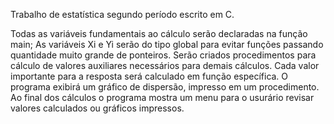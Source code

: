 Trabalho de estatística segundo período escrito em C.

Todas as variáveis fundamentais ao cálculo serão declaradas na função main;
As variáveis Xi e Yi serão do tipo global para evitar funções passando quantidade muito grande de ponteiros.
Serão criados procedimentos para cálculo de valores auxiliares necessários para demais cálculos.
Cada valor importante para a resposta será calculado em função específica.
O programa exibirá um gráfico de dispersão, impresso em um procedimento.
Ao final dos cálculos o programa mostra um menu para o usurário revisar valores calculados ou gráficos impressos.

